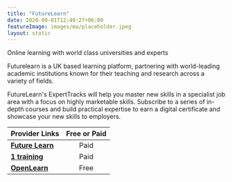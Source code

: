 ```yaml
---
title: "FutureLearn"
date: 2020-09-01T12:49:27+06:00
featureImage: images/ma/placeholder.jpeg
layout: static
---
```


Online learning with world class universities and experts

Futurelearn is a UK based learning platform, partnering with world-leading academic institutions known for their teaching and research across a variety of fields.

FutureLearn's ExpertTracks will help you master new skills in a specialist job area with a focus on highly marketable skills. Subscribe to a series of in-depth courses and build practical expertise to earn a digital certificate and showcase your new skills to employers.

| Provider Links      | Free or Paid  |  
| :-----------          | :--------------:      |  
| [**Future Learn**](https://www.futurelearn.com/) | Paid | 
| [**1 training**](https://www.1training.org/) | Paid | 
| [**OpenLearn**](https://www.open.edu/openlearn/) | Free | 
  

<br/><br/>







